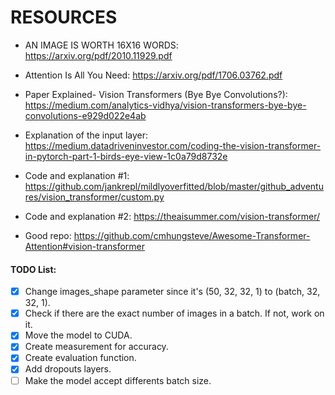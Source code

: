 # RESOURCES

- AN IMAGE IS WORTH 16X16 WORDS: https://arxiv.org/pdf/2010.11929.pdf

- Attention Is All You Need: https://arxiv.org/pdf/1706.03762.pdf

- Paper Explained- Vision Transformers (Bye Bye Convolutions?): https://medium.com/analytics-vidhya/vision-transformers-bye-bye-convolutions-e929d022e4ab

- Explanation of the input layer: https://medium.datadriveninvestor.com/coding-the-vision-transformer-in-pytorch-part-1-birds-eye-view-1c0a79d8732e

- Code and explanation #1: https://github.com/jankrepl/mildlyoverfitted/blob/master/github_adventures/vision_transformer/custom.py

- Code and explanation #2: https://theaisummer.com/vision-transformer/

- Good repo: https://github.com/cmhungsteve/Awesome-Transformer-Attention#vision-transformer

#### TODO List:
- [x] Change images_shape parameter since it's (50, 32, 32, 1) to (batch, 32, 32, 1).
- [x] Check if there are the exact number of images in a batch. If not, work on it.
- [x] Move the model to CUDA.
- [x] Create measurement for accuracy.
- [x] Create evaluation function.
- [x] Add dropouts layers.
- [ ] Make the model accept differents batch size.
